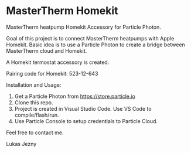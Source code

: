 # MasterTherm Homekit

MasterTherm heatpump Homekit Accessory for Particle Photon.

Goal of this project is to connect MasterTherm heatpumps with Apple Homekit. Basic idea is to use a Particle Photon to create a bridge between MasterTherm cloud and Homekit.

A Homekit termostat accessory is created.

Pairing code for Homekit: 523-12-643

Installation and Usage:

1. Get a Particle Photon from https://store.particle.io
2. Clone this repo.
3. Project is created in Visual Studio Code. Use VS Code to compile/flash/run.
4. Use Particle Console to setup credentials to Particle Cloud.

Feel free to contact me.

Lukas Jezny

